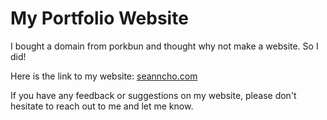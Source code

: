 # My Portfolio Website
I bought a domain from porkbun and thought why not make a website. So I did!

Here is the link to my website: [seanncho.com](https://www.seanncho.com)

If you have any feedback or suggestions on my website, please don't hesitate to reach out to me and let me know.


